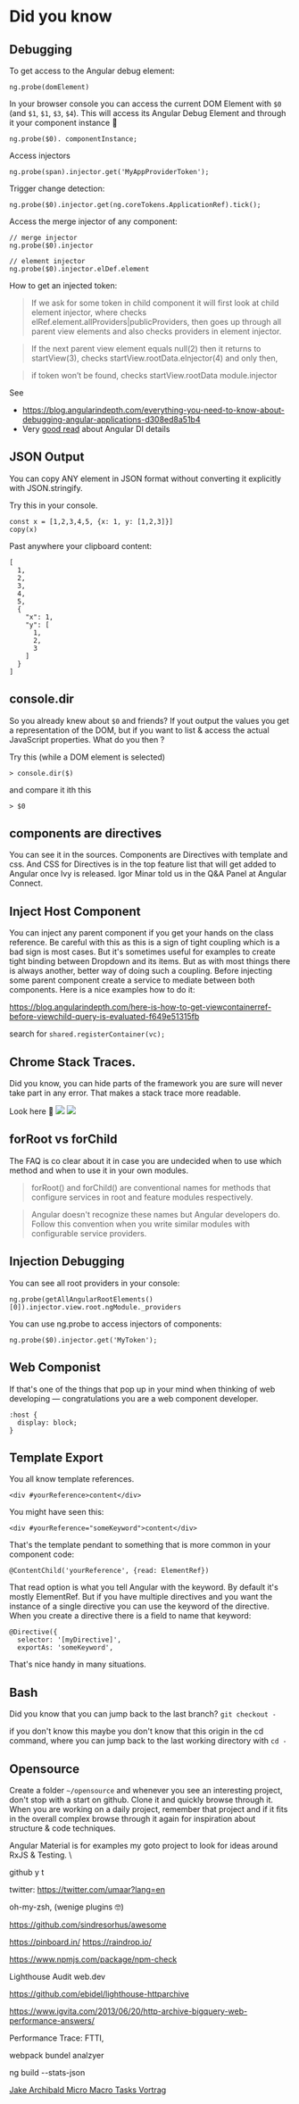 # Did you know

## Debugging

To get access to the Angular debug element:

```
ng.probe(domElement)
```

In your browser console you can access the current DOM Element with `$0` (and `$1`, `$1`, `$3`, `$4`). This will access its Angular Debug Element and through it your component instance 💪

```
ng.probe($0). componentInstance;
```

Access injectors

```
ng.probe(span).injector.get('MyAppProviderToken');
```


Trigger change detection:

```
ng.probe($0).injector.get(ng.coreTokens.ApplicationRef).tick();
```

Access the merge injector of any component:

```
// merge injector
ng.probe($0).injector

// element injector
ng.probe($0).injector.elDef.element
```

How to get an injected token:
> If we ask for some token in child component it will first look at child element injector, where checks elRef.element.allProviders|publicProviders, then goes up through all parent view elements and also checks providers in element injector.

> If the next parent view element equals null(2) then it returns to startView(3), checks startView.rootData.elnjector(4) and only then,

> if token won’t be found, checks startView.rootData module.injector

See

+ https://blog.angularindepth.com/everything-you-need-to-know-about-debugging-angular-applications-d308ed8a51b4
+ Very [good read](https://blog.angularindepth.com/angular-dependency-injection-and-tree-shakeable-tokens-4588a8f70d5d) about Angular DI details


## JSON Output
You can copy ANY element in JSON format without converting it explicitly with JSON.stringify.

Try this in your console.

```
const x = [1,2,3,4,5, {x: 1, y: [1,2,3]}]
copy(x)
```

Past anywhere your clipboard content:

```
[
  1,
  2,
  3,
  4,
  5,
  {
    "x": 1,
    "y": [
      1,
      2,
      3
    ]
  }
]
```

## console.dir
So you already knew about `$0` and friends?
If yout output the values you get a representation of the DOM, but if you want to list & access the actual JavaScript properties. What do you then ?

Try this (while a DOM element is selected)

```
> console.dir($)
```

and compare it ith this

```
> $0
```

## components are directives
You can see it in the sources. Components are Directives with template and css. And CSS for Directives is in the top feature list that will get added to Angular once Ivy is released. Igor Minar told us in the Q&A Panel at Angular Connect.

## Inject Host Component
You can inject any parent component if you get your hands on the class reference. Be careful with this as this is a sign of tight coupling which is a bad sign is most cases. But it's sometimes useful for examples to create tight binding between Dropdown and its items. But as with most things there is always another, better way of doing such a coupling. Before injecting some parent component create a service to mediate between both components. Here is a nice examples how to do it:

https://blog.angularindepth.com/here-is-how-to-get-viewcontainerref-before-viewchild-query-is-evaluated-f649e51315fb

search for `shared.registerContainer(vc);`

## Chrome Stack Traces.
Did you know, you can hide parts of the framework you are sure will never take part in any error. That makes a stack trace more readable.

Look here 💪
![](../images/blackbox-before.png)
![](../images/blackbox-after.png)

## forRoot vs forChild
The FAQ is co clear about it in case you are undecided when to use which method and when to use it in your own modules.

> forRoot() and forChild() are conventional names for methods that configure services in root and feature modules respectively.

> Angular doesn't recognize these names but Angular developers do. Follow this convention when you write similar modules with configurable service providers.
>

## Injection Debugging

You can see all root providers in your console:
```
ng.probe(getAllAngularRootElements()[0]).injector.view.root.ngModule._providers
```

You can use ng.probe to access injectors of components:

```
ng.probe($0).injector.get('MyToken');
```
## Web Componist
If that's one of the things that pop up in your mind when thinking of web developing — congratulations you are a web component developer.

```
:host {
  display: block;
}
```

## Template Export
You all know template references.

```
<div #yourReference>content</div>
```

You might have seen this:

```
<div #yourReference="someKeyword">content</div>
```

That's the template pendant to something that is more common in your component code:

```
@ContentChild('yourReference', {read: ElementRef})
```


That read option is what you tell Angular with the keyword. By default it's mostly ElementRef. But if you have multiple directives and you want the instance of a single directive you can use the keyword of the directive. When you create a directive there is a field to name that keyword:

```
@Directive({
  selector: '[myDirective]',
  exportAs: 'someKeyword',
```

That's nice handy in many situations.


## Bash
Did you know that you can jump back to the last branch?
`git checkout -`

if you don't know this maybe you don't know that this origin in the cd command,
where you can jump back to the last working directory with `cd -`

## Opensource
Create a folder `~/opensource` and whenever you see an interesting project, don't stop with a start on github. Clone it and quickly browse through it. When you are working on a daily project, remember that project and if it fits in the overall complex browse through it again for inspiration about structure & code techniques.

Angular Material is for examples my goto project to look for ideas around RxJS & Testing.
\



github y t


twitter:
https://twitter.com/umaar?lang=en

oh-my-zsh, (wenige plugins 🤓)

https://github.com/sindresorhus/awesome

https://pinboard.in/
https://raindrop.io/


https://www.npmjs.com/package/npm-check

Lighthouse Audit
web.dev


https://github.com/ebidel/lighthouse-httparchive

https://www.igvita.com/2013/06/20/http-archive-bigquery-web-performance-answers/

Performance Trace: FTTI,

webpack bundel analzyer



ng build --stats-json

[Jake Archibald Micro Macro Tasks Vortrag](https://www.youtube.com/watch?v=cCOL7MC4Pl0)
